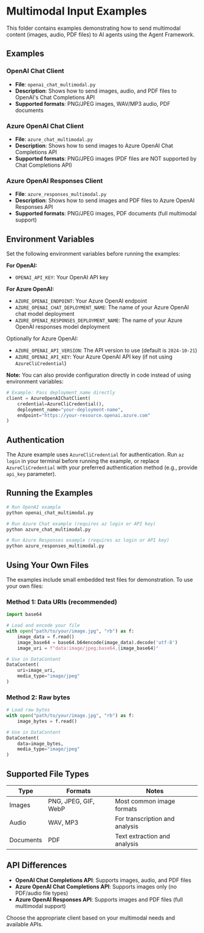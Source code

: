# Multimodal Input Examples

This folder contains examples demonstrating how to send multimodal content (images, audio, PDF files) to AI agents using the Agent Framework.

## Examples

### OpenAI Chat Client

- **File**: `openai_chat_multimodal.py`
- **Description**: Shows how to send images, audio, and PDF files to OpenAI's Chat Completions API
- **Supported formats**: PNG/JPEG images, WAV/MP3 audio, PDF documents

### Azure OpenAI Chat Client

- **File**: `azure_chat_multimodal.py`
- **Description**: Shows how to send images to Azure OpenAI Chat Completions API
- **Supported formats**: PNG/JPEG images (PDF files are NOT supported by Chat Completions API)

### Azure OpenAI Responses Client

- **File**: `azure_responses_multimodal.py`
- **Description**: Shows how to send images and PDF files to Azure OpenAI Responses API
- **Supported formats**: PNG/JPEG images, PDF documents (full multimodal support)

## Environment Variables

Set the following environment variables before running the examples:

**For OpenAI:**
- `OPENAI_API_KEY`: Your OpenAI API key

**For Azure OpenAI:**

- `AZURE_OPENAI_ENDPOINT`: Your Azure OpenAI endpoint
- `AZURE_OPENAI_CHAT_DEPLOYMENT_NAME`: The name of your Azure OpenAI chat model deployment
- `AZURE_OPENAI_RESPONSES_DEPLOYMENT_NAME`: The name of your Azure OpenAI responses model deployment

Optionally for Azure OpenAI:
- `AZURE_OPENAI_API_VERSION`: The API version to use (default is `2024-10-21`)
- `AZURE_OPENAI_API_KEY`: Your Azure OpenAI API key (if not using `AzureCliCredential`)

**Note:** You can also provide configuration directly in code instead of using environment variables:
```python
# Example: Pass deployment_name directly
client = AzureOpenAIChatClient(
    credential=AzureCliCredential(),
    deployment_name="your-deployment-name",
    endpoint="https://your-resource.openai.azure.com"
)
```

## Authentication

The Azure example uses `AzureCliCredential` for authentication. Run `az login` in your terminal before running the example, or replace `AzureCliCredential` with your preferred authentication method (e.g., provide `api_key` parameter).

## Running the Examples

```bash
# Run OpenAI example
python openai_chat_multimodal.py

# Run Azure Chat example (requires az login or API key)
python azure_chat_multimodal.py

# Run Azure Responses example (requires az login or API key)
python azure_responses_multimodal.py
```

## Using Your Own Files

The examples include small embedded test files for demonstration. To use your own files:

### Method 1: Data URIs (recommended)

```python
import base64

# Load and encode your file
with open("path/to/your/image.jpg", "rb") as f:
    image_data = f.read()
    image_base64 = base64.b64encode(image_data).decode('utf-8')
    image_uri = f"data:image/jpeg;base64,{image_base64}"

# Use in DataContent
DataContent(
    uri=image_uri,
    media_type="image/jpeg"
)
```

### Method 2: Raw bytes

```python
# Load raw bytes
with open("path/to/your/image.jpg", "rb") as f:
    image_bytes = f.read()

# Use in DataContent
DataContent(
    data=image_bytes,
    media_type="image/jpeg"
)
```

## Supported File Types

| Type      | Formats              | Notes                          |
| --------- | -------------------- | ------------------------------ |
| Images    | PNG, JPEG, GIF, WebP | Most common image formats      |
| Audio     | WAV, MP3             | For transcription and analysis |
| Documents | PDF                  | Text extraction and analysis   |

## API Differences

- **OpenAI Chat Completions API**: Supports images, audio, and PDF files
- **Azure OpenAI Chat Completions API**: Supports images only (no PDF/audio file types)
- **Azure OpenAI Responses API**: Supports images and PDF files (full multimodal support)

Choose the appropriate client based on your multimodal needs and available APIs.
